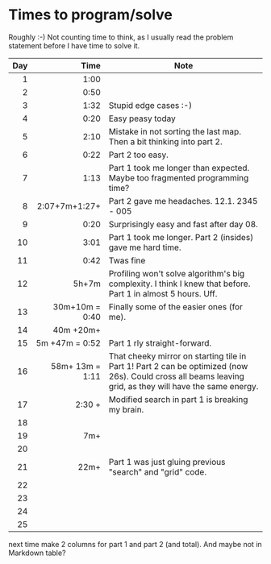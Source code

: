 # Times to program/solve

Roughly :-) Not counting time to think, as I usually read the problem statement before I have time to solve it.

| Day  	 |              Time  	 | Note 	                                                                                                                                                   |
|-------:|---------------------:|----------------------------------------------------------------------------------------------------------------------------------------------------------|
|   1  	 |              1:00  	 | 	                                                                                                                                                        |
|   2  	 |              0:50  	 | 	                                                                                                                                                        |
|   3  	 |              1:32  	 | Stupid edge cases :-)                                                                                                                                    |
|   4  	 |              0:20  	 | Easy peasy today	                                                                                                                                        |
|   5  	 |              2:10  	 | Mistake in not sorting the last map. Then a bit thinking into part 2.                                                                                    |
|   6  	 |              0:22  	 | Part 2 too easy.                                                                                                                                         |
|   7  	 |              1:13  	 | Part 1 took me longer than expected. Maybe too fragmented programming time?                                                                              |
|   8  	 | 2:07+7m+1:27+      	 | Part 2 gave me headaches.  12.1. 2345 - 005                                                                                                              |
|   9  	 |              0:20  	 | Surprisingly easy and fast after day 08.                                                                                                                 |
|  10  	 |              3:01  	 | Part 1 took me longer. Part 2 (insides) gave me hard time.                                                                                               |
|  11  	 |              0:42  	 | Twas fine                                                                                                                                                |
|  12  	 |             5h+7m  	 | Profiling won't solve algorithm's big complexity. I think I knew that before. Part 1 in almost 5 hours. Uff.                                             |
|  13  	 |    30m+10m = 0:40  	 | Finally some of the easier ones (for me).                                                                                                                |
|  14  	 |        40m  +20m+  	 |                                                                                                                                                          |
|  15  	 |    5m +47m = 0:52  	 | Part 1 rly straight-forward.                                                                                                                             |
|  16  	 |   58m+ 13m = 1:11  	 | That cheeky mirror on starting tile in Part 1! Part 2 can be optimized (now 26s). Could cross all beams leaving grid, as they will have the same energy. |
|  17  	 |     2:30 +         	 | Modified search in part 1 is breaking my brain.                                                                                                          |
|  18  	 |                    	 |                                                                                                                                                          |
|  19  	 |     7m+            	 |                                                                                                                                                          |
|  20  	 |                    	 |                                                                                                                                                          |
|  21  	 |            22m+    	 | Part 1 was just gluing previous "search" and "grid" code.                                                                                                |
|  22  	 |                    	 |                                                                                                                                                          |
|  23  	 |                    	 |                                                                                                                                                          |
|  24  	 |                    	 |                                                                                                                                                          |
|  25  	 |                    	 |                                                                                                                                                          |



next time make 2 columns for part 1 and part 2 (and total). And maybe not in Markdown table?
